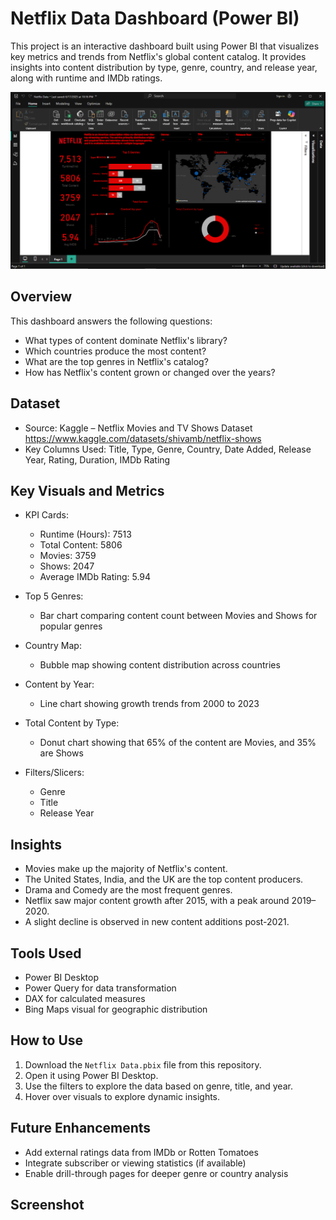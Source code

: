 # Netflix Data Dashboard (Power BI)

This project is an interactive dashboard built using Power BI that visualizes key metrics and trends from Netflix's global content catalog. It provides insights into content distribution by type, genre, country, and release year, along with runtime and IMDb ratings.

![Netflix Dashboard Screenshot](https://github.com/Sumit-0204/Netflix_powerBi/blob/main/Untitled.png)

## Overview

This dashboard answers the following questions:

- What types of content dominate Netflix's library?
- Which countries produce the most content?
- What are the top genres in Netflix's catalog?
- How has Netflix's content grown or changed over the years?

## Dataset

- Source: Kaggle – Netflix Movies and TV Shows Dataset  
  https://www.kaggle.com/datasets/shivamb/netflix-shows
- Key Columns Used: Title, Type, Genre, Country, Date Added, Release Year, Rating, Duration, IMDb Rating

## Key Visuals and Metrics

- KPI Cards:
  - Runtime (Hours): 7513
  - Total Content: 5806
  - Movies: 3759
  - Shows: 2047
  - Average IMDb Rating: 5.94

- Top 5 Genres:
  - Bar chart comparing content count between Movies and Shows for popular genres

- Country Map:
  - Bubble map showing content distribution across countries

- Content by Year:
  - Line chart showing growth trends from 2000 to 2023

- Total Content by Type:
  - Donut chart showing that 65% of the content are Movies, and 35% are Shows

- Filters/Slicers:
  - Genre
  - Title
  - Release Year

## Insights

- Movies make up the majority of Netflix's content.
- The United States, India, and the UK are the top content producers.
- Drama and Comedy are the most frequent genres.
- Netflix saw major content growth after 2015, with a peak around 2019–2020.
- A slight decline is observed in new content additions post-2021.

## Tools Used

- Power BI Desktop
- Power Query for data transformation
- DAX for calculated measures
- Bing Maps visual for geographic distribution

## How to Use

1. Download the `Netflix Data.pbix` file from this repository.
2. Open it using Power BI Desktop.
3. Use the filters to explore the data based on genre, title, and year.
4. Hover over visuals to explore dynamic insights.

## Future Enhancements

- Add external ratings data from IMDb or Rotten Tomatoes
- Integrate subscriber or viewing statistics (if available)
- Enable drill-through pages for deeper genre or country analysis

## Screenshot

